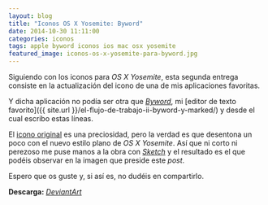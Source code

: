 ```yaml
---
layout: blog
title: "Iconos OS X Yosemite: Byword"
date: 2014-10-30 11:11:00
categories: iconos
tags: apple byword iconos ios mac osx yosemite
featured_image: iconos-os-x-yosemite-para-byword.jpg
---
```

Siguiendo con los iconos para *OS X Yosemite*, esta segunda entrega consiste en la actualización del icono de una de mis aplicaciones favoritas.<Sigue Leyendo>

Y dicha aplicación no podía ser otra que [*Byword*](https://itunes.apple.com/es/app/byword/id420212497?mt=12&uo=4&at=1l3v5kR&ct=blog), mi [editor de texto favorito]({{ site.url }}/el-flujo-de-trabajo-ii-byword-y-marked/) y desde el cual escribo estas líneas.

El [icono original](https://dribbble.com/shots/146032-Byword?list=searches&tag=byword&offset=0) es una preciosidad, pero la verdad es que desentona un poco con el nuevo estilo plano de *OS X Yosemite*. Así  que ni corto ni perezoso me puse manos a la obra con [*Sketch*](https://itunes.apple.com/es/app/sketch-3/id852320343?mt=12&uo=4&at=1l3v5kR&ct=blog) y el resultado es el que podéis observar en la imagen que preside este *post*.

Espero que os guste y, si así es, no dudéis en compartirlo.

**Descarga:** [*DeviantArt*](http://ptt69bio.deviantart.com/art/OS-X-Yosemite-Byword-490991829)